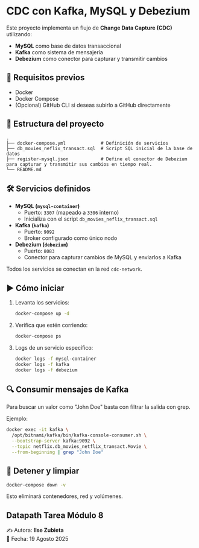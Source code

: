 # CDC con Kafka, MySQL y Debezium

Este proyecto implementa un flujo de **Change Data Capture (CDC)** utilizando:
- **MySQL** como base de datos transaccional  
- **Kafka** como sistema de mensajería  
- **Debezium** como conector para capturar y transmitir cambios  

## 🚀 Requisitos previos
- Docker  
- Docker Compose  
- (Opcional) GitHub CLI si deseas subirlo a GitHub directamente  

## 📂 Estructura del proyecto
```
.
├── docker-compose.yml             # Definición de servicios
├── db_movies_neflix_transact.sql  # Script SQL inicial de la base de datos
├── register-mysql.json            # Define el conector de Debezium para capturar y transmitir sus cambios en tiempo real.
└── README.md
```

## 🛠️ Servicios definidos
- **MySQL (`mysql-container`)**  
  - Puerto: `3307` (mapeado a `3306` interno)  
  - Inicializa con el script `db_movies_neflix_transact.sql`  
- **Kafka (`kafka`)**  
  - Puerto: `9092`  
  - Broker configurado como único nodo  
- **Debezium (`debezium`)**  
  - Puerto: `8083`  
  - Conector para capturar cambios de MySQL y enviarlos a Kafka  

Todos los servicios se conectan en la red `cdc-network`.

## ▶️ Cómo iniciar
1. Levanta los servicios:
   ```bash
   docker-compose up -d
   ```

2. Verifica que estén corriendo:
   ```bash
   docker-compose ps
   ```

3. Logs de un servicio específico:
   ```bash
   docker logs -f mysql-container
   docker logs -f kafka
   docker logs -f debezium
   ```

## 🔍 Consumir mensajes de Kafka
Para buscar un valor como "John Doe" basta con filtrar la salida con grep.

Ejemplo:

```bash
docker exec -it kafka \
  /opt/bitnami/kafka/bin/kafka-console-consumer.sh \
  --bootstrap-server kafka:9092 \
  --topic netflix.db_movies_netflix_transact.Movie \
  --from-beginning | grep "John Doe"
```

## 🧹 Detener y limpiar
```bash
docker-compose down -v
```
Esto eliminará contenedores, red y volúmenes.

## Datapath Tarea Módulo 8
✍️ Autora: **Ilse Zubieta**  
📅 Fecha: 19 Agosto 2025
